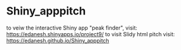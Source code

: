 # Shiny_apppitch

to veiw the interactive Shiny app "peak finder", visit: https://edanesh.shinyapps.io/project9/
to visit Slidy html pitch visit: https://edanesh.github.io/Shiny_apppitch
